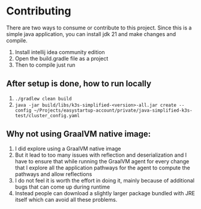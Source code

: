 # Contributing

There are two ways to consume or contribute to this project. Since this is a simple java application, you can install jdk 21 and make changes and compile.
1. Install intellij idea community edition
2. Open the build.gradle file as a project
3. Then to compile just run 

## After setup is done, how to run locally
1. ```./gradlew clean build```
2. ```java -jar build/libs/k3s-simplified-<version>-all.jar create --config ~/Projects/easystartup-account/private/java-simplified-k3s-test/cluster_config.yaml```

## Why not using GraalVM native image:
1. I did explore using a GraalVM native image
2. But it lead to too many issues with reflection and deserialization and I have to ensure that while running the GraalVM agent for every change that I explore all the application pathways for the agent to compute the pathways and allow reflections
3. I do not feel it is worth the effort in doing it, mainly because of additional bugs that can come up during runtime
4. Instead people can download a slightly larger package bundled with JRE itself which can avoid all these problems.